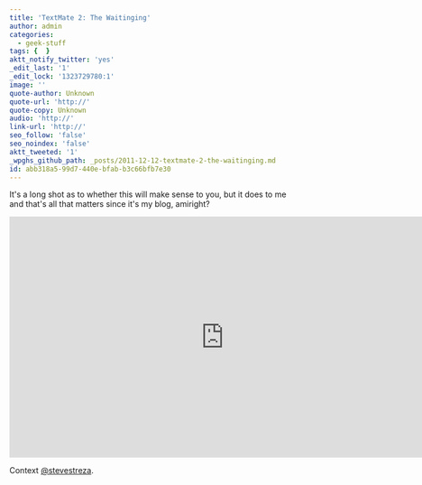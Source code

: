 ```yaml
---
title: 'TextMate 2: The Waitinging'
author: admin
categories:
  - geek-stuff
tags: {  }
aktt_notify_twitter: 'yes'
_edit_last: '1'
_edit_lock: '1323729780:1'
image: ''
quote-author: Unknown
quote-url: 'http://'
quote-copy: Unknown
audio: 'http://'
link-url: 'http://'
seo_follow: 'false'
seo_noindex: 'false'
aktt_tweeted: '1'
_wpghs_github_path: _posts/2011-12-12-textmate-2-the-waitinging.md
id: abb318a5-99d7-440e-bfab-b3c66bfb7e30
---
```

<p>It's a long shot as to whether this will make sense to you, but it does to me and that's all that matters since it's my blog, amiright?</p>
<p><iframe src="http://player.vimeo.com/video/33562584?portrait=0" width="759" height="427" frameborder="0" webkitAllowFullScreen mozallowfullscreen allowFullScreen></iframe></p>
<p>Context <a href="https://twitter.com/SteveStreza/status/146329349270937600">@stevestreza</a>.</p>
